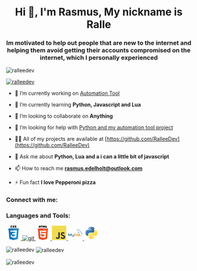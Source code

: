 <h1 align="center">Hi 👋, I'm Rasmus, My nickname is Ralle</h1>
<h3 align="center">Im motivated to help out people that are new to the internet and helping them avoid getting their accounts compromised on the internet, which I personally experienced</h3>

<p align="left"> <img src="https://komarev.com/ghpvc/?username=ralleedev&label=Profile%20views&color=0e75b6&style=flat" alt="ralleedev" /> </p>

<p align="left"> <a href="https://github.com/ryo-ma/github-profile-trophy"><img src="https://github-profile-trophy.vercel.app/?username=ralleedev" alt="ralleedev" /></a> </p>

- 🔭 I’m currently working on [Automation Tool](https://github.com/RalleeDev/musical-waffle)

- 🌱 I’m currently learning **Python, Javascript and Lua**

- 👯 I’m looking to collaborate on **Anything**

- 🤝 I’m looking for help with [Python and my automation tool project](https://github.com/RalleeDev/musical-waffle)

- 👨‍💻 All of my projects are available at [https://github.com/RalleeDev](https://github.com/RalleeDev)

- 💬 Ask me about **Python, Lua and a i can a little bit of javascript**

- 📫 How to reach me **rasmus.edelholt@outlook.com**

- ⚡ Fun fact **I love Pepperoni pizza**

<h3 align="left">Connect with me:</h3>
<p align="left">
</p>

<h3 align="left">Languages and Tools:</h3>
<p align="left"> <a href="https://www.w3schools.com/css/" target="_blank" rel="noreferrer"> <img src="https://raw.githubusercontent.com/devicons/devicon/master/icons/css3/css3-original-wordmark.svg" alt="css3" width="40" height="40"/> </a> <a href="https://git-scm.com/" target="_blank" rel="noreferrer"> <img src="https://www.vectorlogo.zone/logos/git-scm/git-scm-icon.svg" alt="git" width="40" height="40"/> </a> <a href="https://www.w3.org/html/" target="_blank" rel="noreferrer"> <img src="https://raw.githubusercontent.com/devicons/devicon/master/icons/html5/html5-original-wordmark.svg" alt="html5" width="40" height="40"/> </a> <a href="https://developer.mozilla.org/en-US/docs/Web/JavaScript" target="_blank" rel="noreferrer"> <img src="https://raw.githubusercontent.com/devicons/devicon/master/icons/javascript/javascript-original.svg" alt="javascript" width="40" height="40"/> </a> <a href="https://www.mysql.com/" target="_blank" rel="noreferrer"> <img src="https://raw.githubusercontent.com/devicons/devicon/master/icons/mysql/mysql-original-wordmark.svg" alt="mysql" width="40" height="40"/> </a> <a href="https://www.python.org" target="_blank" rel="noreferrer"> <img src="https://raw.githubusercontent.com/devicons/devicon/master/icons/python/python-original.svg" alt="python" width="40" height="40"/> </a> </p>

<p><img align="left" src="https://github-readme-stats.vercel.app/api/top-langs?username=ralleedev&show_icons=true&locale=en&layout=compact" alt="ralleedev" /></p>

<p>&nbsp;<img align="center" src="https://github-readme-stats.vercel.app/api?username=ralleedev&show_icons=true&locale=en" alt="ralleedev" /></p>

<p><img align="center" src="https://github-readme-streak-stats.herokuapp.com/?user=ralleedev&" alt="ralleedev" /></p>
